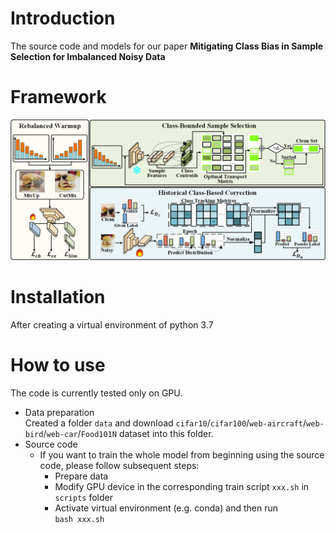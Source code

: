 # Introduction
The source code and models for our paper **Mitigating Class Bias in Sample Selection for Imbalanced Noisy Data**
# Framework
![Our Framework](https://github.com/MCBSS-MCBSS/MCBSS/blob/main/mainfig.png)
# Installation
After creating a virtual environment of python 3.7
# How to use
The code is currently tested only on GPU.
* Data preparation  
  Created a folder `data` and download `cifar10`/`cifar100`/`web-aircraft`/`web-bird`/`web-car`/`Food101N` dataset into this folder.
* Source code
  * If you want to train the whole model from beginning using the source code, please follow subsequent steps:
    *  Prepare data
    *  Modify GPU device in the corresponding train script `xxx.sh` in `scripts` folder
    *  Activate virtual environment (e.g. conda) and then run    
      `bash xxx.sh` 

